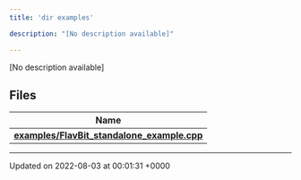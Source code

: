 ```yaml
---
title: 'dir examples'

description: "[No description available]"

---
```







[No description available]

## Files

| Name           |
| -------------- |
| **[examples/FlavBit_standalone_example.cpp](/documentation/code/main/files/flavbit__standalone__example_8cpp/#file-flavbit-standalone-example.cpp)**  |






-------------------------------

Updated on 2022-08-03 at 00:01:31 +0000
